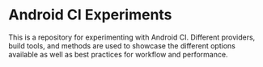 # Android CI Experiments

This is a repository for experimenting with Android CI. Different providers, build tools, and
methods are used to showcase the different options available as well as best practices for 
workflow and performance.
